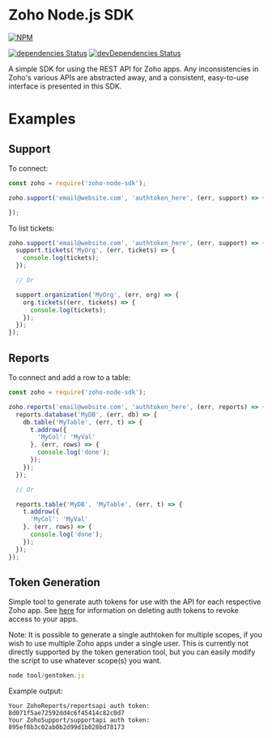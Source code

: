 Zoho Node.js SDK
================

[![NPM](https://nodei.co/npm/zoho-node-sdk.png)](https://nodei.co/npm/zoho-node-sdk/)

[![dependencies Status](https://david-dm.org/paulholden2/zoho-node-sdk/status.svg)](https://david-dm.org/paulholden2/zoho-node-sdk) [![devDependencies Status](https://david-dm.org/paulholden2/zoho-node-sdk/dev-status.svg)](https://david-dm.org/paulholden2/zoho-node-sdk?type=dev)

A simple SDK for using the REST API for Zoho apps. Any inconsistencies in
Zoho's various APIs are abstracted away, and a consistent, easy-to-use
interface is presented in this SDK.

Examples
========

## Support

To connect:

```javascript
const zoho = require('zoho-node-sdk');

zoho.support('email@website.com', 'authtoken_here', (err, support) => {

});
```

To list tickets:

```javascript
zoho.support('email@website.com', 'authtoken_here', (err, support) => {
  support.tickets('MyOrg', (err, tickets) => {
    console.log(tickets);
  });

  // Or

  support.organization('MyOrg', (err, org) => {
    org.tickets((err, tickets) => {
      console.log(tickets);
    });
  });
});
```

## Reports

To connect and add a row to a table:

```javascript
const zoho = require('zoho-node-sdk');

zoho.reports('email@website.com', 'authtoken_here', (err, reports) => {
  reports.database('MyDB', (err, db) => {
    db.table('MyTable', (err, t) => {
      t.addrow({
        'MyCol': 'MyVal'
      }, (err, rows) => {
        console.log('done');
      });
    });
  });

  // Or

  reports.table('MyDB', 'MyTable', (err, t) => {
    t.addrow({
      'MyCol': 'MyVal'
    }, (err, rows) => {
      console.log('done');
    });
  });
});
```

## Token Generation

Simple tool to generate auth tokens for use with the API for each respective
Zoho app. See [here](https://www.zoho.com/recruit/helpnew/job-boards-resumes/resume-management/resume-extractor/resume-extractor-delete-auth-token.html) for information on deleting auth tokens to
revoke access to your apps.

Note: It is possible to generate a single authtoken for multiple scopes, if
you wish to use multiple Zoho apps under a single user. This is currently not
directly supported by the token generation tool, but you can easily modify the
script to use whatever scope(s) you want.

```javascript
node tool/gentoken.js
```

Example output:

```
Your ZohoReports/reportsapi auth token: 8d071f5ae72592dd4c6f45414c82c0d7
Your ZohoSupport/supportapi auth token: 895ef8b3c02ab0b2d99d1b028bd78173

```
